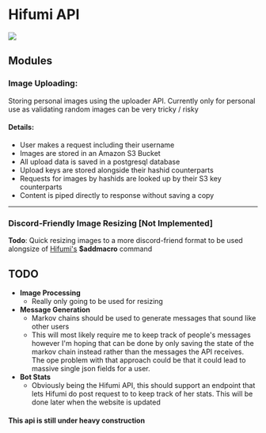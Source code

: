 # Hifumi API
![](https://content.nanobox.io/content/images/2017/06/sailsjs-banner.png)


## Modules

### Image Uploading:

Storing personal images using the uploader API. Currently only for
personal use as validating random images can be very tricky / risky

####  Details:
* User makes a request including their username
* Images are stored in an Amazon S3 Bucket
* All upload data is saved in a postgresql database
* Upload keys are stored alongside their hashid counterparts
* Requests for images by hashids are looked up by their S3 key counterparts
* Content is piped directly to response without saving a copy

<hr>

### Discord-Friendly Image Resizing [Not Implemented]

**Todo**: Quick resizing images to a more discord-friend format to be
used alongsize of [Hifumi's](https://www.github.com/ilocereal/Hifumi)
**$addmacro** command

## TODO

* **Image Processing**
    * Really only going to be used for resizing
* **Message Generation**
    * Markov chains should be used to generate messages that sound
    like other users
    * This will most likely require me to keep track of people's messages
    however I'm hoping that can be done by only saving the state of
    the markov chain instead rather than the messages the API receives.
    The ope problem with that approach could be that it could lead
    to massive single json fields for a user.
* **Bot Stats**
    * Obviously being the Hifumi API, this should support an endpoint
    that lets Hifumi do post request to to keep track of her stats.
    This will be done later when the website is updated

#### This api is still under heavy construction
